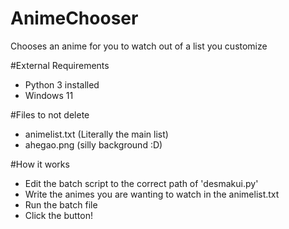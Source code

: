 # AnimeChooser
Chooses an anime for you to watch out of a list you customize

#External Requirements 
- Python 3 installed
- Windows 11

#Files to not delete
- animelist.txt (Literally the main list)
- ahegao.png (silly background :D)

#How it works
- Edit the batch script to the correct path of 'desmakui.py'
- Write the animes you are wanting to watch in the animelist.txt 
- Run the batch file 
- Click the button!
